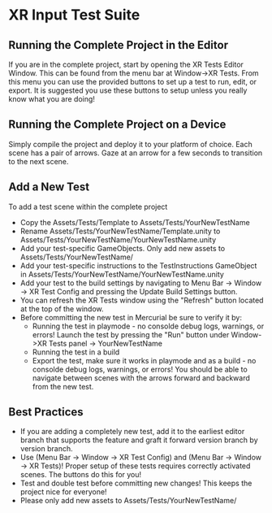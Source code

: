 # XR Input Test Suite

## Running the Complete Project in the Editor
If you are in the complete project, start by opening the XR Tests Editor Window.  This can be found from the menu bar at Window->XR Tests.  From this menu you can use the provided buttons to set up a test to run, edit, or export.  It is suggested you use these buttons to setup unless you really know what you are doing!

## Running the Complete Project on a Device
Simply compile the project and deploy it to your platform of choice.  Each scene has a pair of arrows.  Gaze at an arrow for a few seconds to transition to the next scene.

## Add a New Test
To add a test scene within the complete project
- Copy the Assets/Tests/Template to Assets/Tests/YourNewTestName
- Rename Assets/Tests/YourNewTestName/Template.unity to Assets/Tests/YourNewTestName/YourNewTestName.unity
- Add your test-specific GameObjects.  Only add new assets to Assets/Tests/YourNewTestName/
- Add your test-specific instructions to the TestInstructions GameObject in Assets/Tests/YourNewTestName/YourNewTestName.unity
- Add your test to the build settings by navigating to Menu Bar -> Window -> XR Test Config and pressing the Update Build Settings button.
- You can refresh the XR Tests window using the "Refresh" button located at the top of the window.
- Before committing the new test in Mercurial be sure to verify it by:
  - Running the test in playmode - no consolde debug logs, warnings, or errors! Launch the test by pressing the "Run" button under Window->XR Tests panel -> YourNewTestName
  - Running the test in a build
  - Export the test, make sure it works in playmode and as a build - no consolde debug logs, warnings, or errors!  You should be able to navigate between scenes with the arrows forward and backward from the new test.

## Best Practices
- If you are adding a completely new test, add it to the earliest editor branch that supports the feature and graft it forward version branch by version branch.
- Use (Menu Bar -> Window -> XR Test Config) and (Menu Bar -> Window -> XR Tests)!  Proper setup of these tests requires correctly activated scenes.  The buttons do this for you!
- Test and double test before committing new changes! This keeps the project nice for everyone!
- Please only add new assets to Assets/Tests/YourNewTestName/
